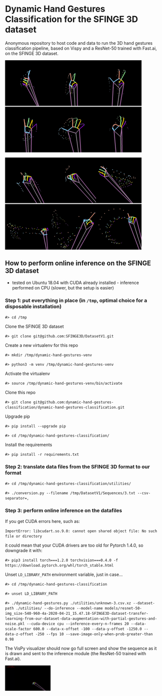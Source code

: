 # Dynamic Hand Gestures Classification for the SFINGE 3D dataset

Anonymous repository to host code and data to run the 3D hand gestures classification pipeline, based on Vispy and a ResNet-50 trained with Fast.ai, on the SFINGE 3D dataset.


<img src="https://raw.githubusercontent.com/dynamic-hand-gestures-classification/dynamic-hand-gestures-classification/master/pics/sfinge3D-dataset/one.png" width="150"><img src="https://raw.githubusercontent.com/dynamic-hand-gestures-classification/dynamic-hand-gestures-classification/master/pics/sfinge3D-dataset/two.png" width="150"><img src="https://raw.githubusercontent.com/dynamic-hand-gestures-classification/dynamic-hand-gestures-classification/master/pics/sfinge3D-dataset/three.png" width="150"><img src="https://raw.githubusercontent.com/dynamic-hand-gestures-classification/dynamic-hand-gestures-classification/master/pics/sfinge3D-dataset/four.png" width="150"><img src="https://raw.githubusercontent.com/dynamic-hand-gestures-classification/dynamic-hand-gestures-classification/master/pics/sfinge3D-dataset/expand.png" width="150"><img src="https://raw.githubusercontent.com/dynamic-hand-gestures-classification/dynamic-hand-gestures-classification/master/pics/sfinge3D-dataset/ok.png" width="150">

<img src="https://raw.githubusercontent.com/dynamic-hand-gestures-classification/dynamic-hand-gestures-classification/master/pics/sfinge3D-dataset/grab.png" width="150"><img src="https://raw.githubusercontent.com/dynamic-hand-gestures-classification/dynamic-hand-gestures-classification/master/pics/sfinge3D-dataset/pinch.png" width="150"><img src="https://raw.githubusercontent.com/dynamic-hand-gestures-classification/dynamic-hand-gestures-classification/master/pics/sfinge3D-dataset/swipe-left.png" width="150"><img src="https://raw.githubusercontent.com/dynamic-hand-gestures-classification/dynamic-hand-gestures-classification/master/pics/sfinge3D-dataset/swipe-right.png" width="150"><img src="https://raw.githubusercontent.com/dynamic-hand-gestures-classification/dynamic-hand-gestures-classification/master/pics/sfinge3D-dataset/swipe-V.png" width="150"><img src="https://raw.githubusercontent.com/dynamic-hand-gestures-classification/dynamic-hand-gestures-classification/master/pics/sfinge3D-dataset/swipe-O.png" width="150">

[//]: # (<img src="https://raw.githubusercontent.com/dynamic-hand-gestures-classification/dynamic-hand-gestures-classification/master/pics/sfinge3D-dataset/tap.png" width="150">)
[//]: # (ffmpeg -ss 00:00:00.000 -i desktop-capture-20200512-191206.mp4 -pix_fmt rgb24 -r 10 -s 900x500 -t 00:00:24.000 output.gif)

## How to perform online inference on the SFINGE 3D dataset

- tested on Ubuntu 18.04 with CUDA already installed - inference performed on CPU (slower, but the setup is easier)

### Step 1: put everything in place (in `/tmp`, optimal choice for a disposable installation)

`#> cd /tmp`

Clone the SFINGE 3D dataset

`#> git clone git@github.com:SFINGE3D/DatasetV1.git`

Create a new virtualenv for this repo

`#> mkdir /tmp/dynamic-hand-gestures-venv`

`#> python3 -m venv /tmp/dynamic-hand-gestures-venv`

Activate the virtualenv

`#> source /tmp/dynamic-hand-gestures-venv/bin/activate`

Clone this repo

`#> git clone git@github.com:dynamic-hand-gestures-classification/dynamic-hand-gestures-classification.git`

Upgrade pip

`#> pip install --upgrade pip`

`#> cd /tmp/dynamic-hand-gestures-classification/`

Install the requirements

`#> pip install -r requirements.txt`


### Step 2: translate data files from the SFINGE 3D format to our format

`#> cd /tmp/dynamic-hand-gestures-classification/utilities/`

`#> ./conversion.py --filename /tmp/DatasetV1/Sequences/3.txt --csv-separator=,`


### Step 3: perform online inference on the datafiles

If you get CUDA errors here, such as:

`ImportError: libcudart.so.9.0: cannot open shared object file: No such file or directory`

it could mean that your CUDA drivers are too old for Pytorch 1.4.0, so downgrade it with:

`#> pip3 install torch===1.2.0 torchvision===0.4.0 -f https://download.pytorch.org/whl/torch_stable.html`

Unset `LD_LIBRARY_PATH` environment variable, just in case...

`#> cd /tmp/dynamic-hand-gestures-classification`

`#> unset LD_LIBRARY_PATH`

`#> ./dynamic-hand-gestures.py ./utilities/unknown-3.csv.xz --dataset-path ./utilities/ --do-inference --model-name models/resnet-50-img_size-540-960-4a-2020-04-21_15.47.18-SFINGE3D-dataset-transfer-learning-from-our-dataset-data-augmentation-with-partial-gestures-and-noise.pkl --cuda-device cpu --inference-every-n-frames 20 --data-scale-factor 600.0 --data-x-offset -100 --data-y-offset -1250.0 --data-z-offset -250 --fps 10 --save-image-only-when-prob-greater-than 0.98`

The VisPy visualizer should now go full screen and show the sequence as it is drawn and sent to the inference module (the ResNet-50 trained with Fast.ai).

<img src="https://raw.githubusercontent.com/dynamic-hand-gestures-classification/dynamic-hand-gestures-classification/master/pics/sfinge3D-dataset/desktop-captures/desktop-capture-20200512-191206.gif" width="150">

